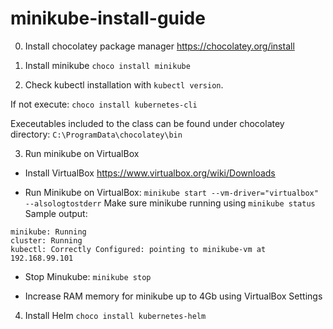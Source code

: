 # minikube-install-guide


0. Install chocolatey package manager
https://chocolatey.org/install

1. Install minikube
`choco install minikube`

2. Check kubectl installation with `kubectl version`.

If not execute: `choco install kubernetes-cli`

Execeutables included to the class can be found under chocolatey directory: `C:\ProgramData\chocolatey\bin`

3. Run minikube on VirtualBox

- Install VirtualBox
https://www.virtualbox.org/wiki/Downloads

- Run Minikube on VirtualBox: 
`minikube start --vm-driver="virtualbox" --alsologtostderr`
Make sure minikube running using `minikube status`
Sample output:
```
minikube: Running
cluster: Running
kubectl: Correctly Configured: pointing to minikube-vm at 192.168.99.101
```

- Stop Minukube:
`minikube stop`

- Increase RAM memory for minikube up to 4Gb using VirtualBox Settings


4. Install Helm 
`choco install kubernetes-helm`
